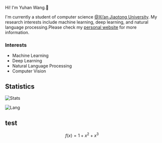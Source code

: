 
Hi! I'm Yuhan Wang.👋

I'm currently a student of computer science [@Xi’an Jiaotong University](http://www.xjtu.edu.cn). My research interests include machine learning, deep learning, and natural language processing.Please check my [personal website](https://yuhanwang.netlify.app) for more information.

### Interests 
- Machine Learning
- Deep Learning
- Natural Language Processing
- Computer Vision

<!--
## Programming Languages
- C/C++
- Python
- Java
- MATLAB
-->

## Statistics
![Stats](https://github-readme-stats.vercel.app/api?username=yuhan-W&hide=stars,prs&theme=vue)

![Lang](https://github-readme-stats.vercel.app/api/top-langs/?username=yuhan-W&hide=javascript&theme=vue&layout=compact)

<!--![Stats](https://github-readme-stats.vercel.app/api?username=yuhan-W)-->

## test
$$ f(x) = 1 + x^2 + x^3 $$
